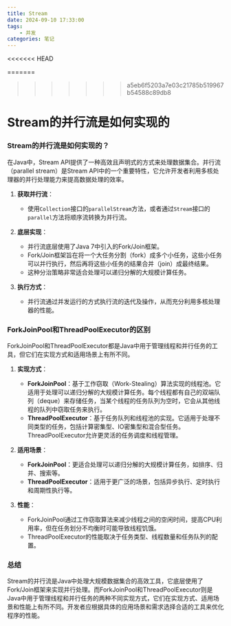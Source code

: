 ```yaml
---
title: Stream 
date: 2024-09-10 17:33:00
tags:
	- 并发
categories: 笔记
---
```

<<<<<<< HEAD


=======
>>>>>>> a5eb6f5203a7e03c21785b519967b54588c89db8
# Stream的并行流是如何实现的
### Stream的并行流是如何实现的？

在Java中，Stream API提供了一种高效且声明式的方式来处理数据集合。并行流（parallel stream）是Stream API中的一个重要特性，它允许开发者利用多核处理器的并行处理能力来提高数据处理的效率。

1. **获取并行流**：
   - 使用`Collection`接口的`parallelStream`方法，或者通过`Stream`接口的`parallel`方法将顺序流转换为并行流。

2. **底层实现**：
   - 并行流底层使用了Java 7中引入的Fork/Join框架。
   - Fork/Join框架旨在将一个大任务分割（fork）成多个小任务，这些小任务可以并行执行，然后再将这些小任务的结果合并（join）成最终结果。
   - 这种分治策略非常适合处理可以递归分解的大规模计算任务。

3. **执行方式**：
   - 并行流通过并发运行的方式执行流的迭代及操作，从而充分利用多核处理器的性能。

### ForkJoinPool和ThreadPoolExecutor的区别

ForkJoinPool和ThreadPoolExecutor都是Java中用于管理线程和并行任务的工具，但它们在实现方式和适用场景上有所不同。

1. **实现方式**：
   - **ForkJoinPool**：基于工作窃取（Work-Stealing）算法实现的线程池。它适用于处理可以递归分解的大规模计算任务。每个线程都有自己的双端队列（deque）来存储任务，当某个线程的任务队列为空时，它会从其他线程的队列中窃取任务来执行。
   - **ThreadPoolExecutor**：基于任务队列和线程池的实现。它适用于处理不同类型的任务，包括计算密集型、IO密集型和混合型任务。ThreadPoolExecutor允许更灵活的任务调度和线程管理。

2. **适用场景**：
   - **ForkJoinPool**：更适合处理可以递归分解的大规模计算任务，如排序、归并、搜索等。
   - **ThreadPoolExecutor**：适用于更广泛的场景，包括异步执行、定时执行和周期性执行等。

3. **性能**：
   - ForkJoinPool通过工作窃取算法来减少线程之间的空闲时间，提高CPU利用率，但在任务划分不均衡时可能导致线程饥饿。
   - ThreadPoolExecutor的性能取决于任务类型、线程数量和任务队列的配置。

### 总结

Stream的并行流是Java中处理大规模数据集合的高效工具，它底层使用了Fork/Join框架来实现并行处理。而ForkJoinPool和ThreadPoolExecutor则是Java中用于管理线程和并行任务的两种不同实现方式，它们在实现方式、适用场景和性能上有所不同。开发者应根据具体的应用场景和需求选择合适的工具来优化程序的性能。